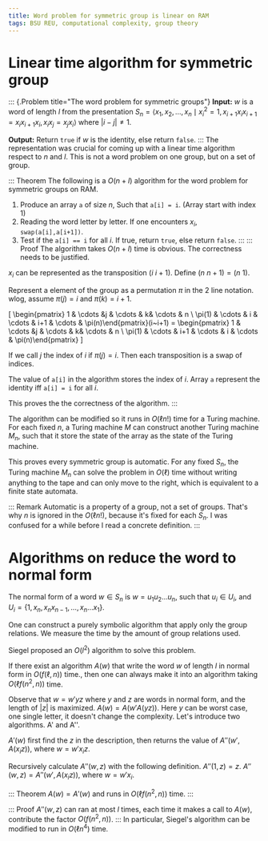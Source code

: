 ```yaml
---
title: Word problem for symmetric group is linear on RAM
tags: BSU REU, computational complexity, group theory
---
```


# Linear time algorithm for symmetric group

::: {.Problem title="The word problem for symmetric groups"}
**Input:**
$w$ is a word of length $l$ from the presentation $S_n = \langle x_1,x_2,\ldots,x_n \mid x_i^2 = 1, x_{i+1}x_ix_{i+1} = x_ix_{i+1}x_i, x_ix_j = x_jx_i \rangle$ where $|i-j|\neq 1$.
 
**Output:**
Return `true` if $w$ is the identity, else return `false`.
:::
The representation was crucial for coming up with a linear time algorithm respect to $n$ and $l$. This is not a word problem on one group, but on a set of group.

::: Theorem
The following is a $O(n+l)$ algorithm for the word problem for symmetric groups on RAM.

1. Produce an array `a` of size $n$, Such that `a[i] = i`. (Array start with index 1)
2. Reading the word letter by letter. If one encounters $x_i$, `swap(a[i],a[i+1])`.
3. Test if the `a[i] == i` for all $i$. If true, return `true`, else return `false`.
:::
::: Proof
The algorithm takes $O(n+l)$ time is obvious. The correctness needs to be justified.

$x_i$ can be represented as the transposition $(i~i+1)$. Define $(n~n+1) = (n~1)$.

Represent a element of the group as a permutation $\pi$ in the 2 line notation. wlog, assume $\pi(j) = i$ and $\pi(k) = i+1$.

\[
\begin{pmatrix} 1 &  \cdots &j & \cdots & k& \cdots & n \\ \pi(1) &  \cdots & i & \cdots & i+1 & \cdots & \pi(n)\end{pmatrix}(i~i+1) = 
\begin{pmatrix} 1 & \cdots &j & \cdots & k& \cdots & n \\ \pi(1) & \cdots & i+1 & \cdots & i & \cdots & \pi(n)\end{pmatrix}
\]

If we call $j$ the index of $i$ if $\pi(j) = i$. Then each transposition is a swap of indices.

The value of `a[i]` in the algorithm stores the index of $i$. Array `a` represent the identity iff `a[i] = i` for all $i$.

This proves the the correctness of the algorithm.
:::

The algorithm can be modified so it runs in $O(\ell n!)$ time for a Turing machine. For each fixed $n$, a Turing machine $M$ can construct another Turing machine $M_n$, such that it store the state of the array as the state of the Turing machine.

This proves every symmetric group is automatic. For any fixed $S_n$, the Turing machine $M_n$ can solve the problem in $O(\ell)$ time without writing anything to the tape and can only move to the right, which is equivalent to a finite state automata.

::: Remark
Automatic is a property of a group, not a set of groups. That's why $n$ is ignored in the $O(\ell n!)$, because it's fixed for each $S_n$. I was confused for a while before I read a concrete definition. 
:::
 
# Algorithms on reduce the word to normal form
The normal form of a word $w\in S_n$ is $w = u_1u_2\ldots u_n$, such that $u_i\in U_i$, and $U_i = \{1, x_n, x_nx_{n-1}, \ldots, x_n\ldots x_1\}$.

One can construct a purely symbolic algorithm that apply only the group relations. We measure the time by the amount of group relations used.

Siegel proposed an $O(l^2)$ algorithm to solve this problem.

If there exist an algorithm $A(w)$ that write the word $w$ of length $l$ in normal form in $O(f(\ell,n))$ time., then one can always make it into an algorithm taking $O(\ell f(n^2,n))$ time.

Observe that $w = w'yz$ where $y$ and $z$ are words in normal form, and the length of $|z|$ is maximized. $A(w) =A(w'A(yz))$. Here $y$ can be worst case, one single letter, it doesn't change the complexity. Let's introduce two algorithms. A' and A''.

$A'(w)$ first find the $z$ in the description, then returns the value of $A''(w',A(x_iz))$, where $w = w'x_iz$.

Recursively calculate $A''(w,z)$ with the following definition.
$A''(1,z) = z$.
$A''(w,z) = A''(w', A(x_iz))$, where $w = w'x_i$.

::: Theorem
$A(w) = A'(w)$ and runs in $O(\ell f(n^2,n))$ time.
:::

::: Proof
$A''(w,z)$ can ran at most $l$ times, each time it makes a call to $A(w)$, contribute the factor $O(f(n^2,n))$.
::: 
In particular, Siegel's algorithm can be modified to run in $O(\ell n^4)$ time.